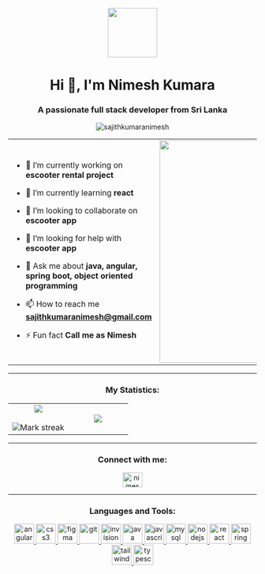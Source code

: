 <p align="center" ><img  src = "https://github.com/7oSkaaa/7oSkaaa/blob/main/Images/about_me.gif?raw=true" width = 100px></p>
<h1 align="center">Hi 👋, I'm Nimesh Kumara</h1>
<h3 align="center">A passionate full stack developer from Sri Lanka</h3>

<p align="center"> <img src="https://komarev.com/ghpvc/?username=sajithkumaranimesh&label=Profile%20views&color=0e75b6&style=flat" alt="sajithkumaranimesh" /> </p>


<table align="center">
<tr border="none">
<td width="50%" align="left">
  
- 🔭 I’m currently working on **escooter rental project**

- 🌱 I’m currently learning **react**

- 👯 I’m looking to collaborate on **escooter app**

- 🤝 I’m looking for help with **escooter app**

- 💬 Ask me about **java, angular, spring boot, object oriented programming**

- 📫 How to reach me **sajithkumaranimesh@gmail.com**

- ⚡ Fun fact **Call me as Nimesh**
</td>
<td width="50%" align="center">
  <img align="center" alt="Coding" width="450" src="https://raw.githubusercontent.com/sajithkumaranimesh/sajithkumaranimesh/refs/heads/main/DALL%C2%B7E%202025-01-05%2010.24.31%20-%20A%20conceptual%20illustration%20of%20a%20grade%2010%20student%20sitting%20at%20a%20desk%2C%20surrounded%20by%20coding%20books%2C%20a%20laptop%20with%20code%20displayed%20on%20the%20screen%2C%20and%20notes%20s.webp">
</td>
</tr>
</table>

---

<h3 align="center">My Statistics:</h3>

<table align="center">
<tr border="none">
<td width="50%" align="center">
  
  <img  align="center"  src="https://github-readme-stats.vercel.app/api?username=sajithkumaranimesh&theme=dark&show_icons=true&count_private=true" />
  <br></br>
  <img  title="🔥 Get streak stats for your profile at git.io/streak-stats" alt="Mark streak" src="https://github-readme-streak-stats.herokuapp.com/?user=sajithkumaranimesh&theme=dark&hide_border=false" /> 
</td>
<td width="50%" align="center">

  <img  align="center"  src="https://github-readme-stats.anuraghazra1.vercel.app/api/top-langs/?username=sajithkumaranimesh&theme=dark&hide_border=false&no-bg=true&no-frame=true&langs_count=10"/>
  
  </td>
</tr>
</table>


---


<h3 align="center">Connect with me:</h3>
<p align="center">
<a href="https://linkedin.com/in/nimesh kumara" target="blank"><img align="center" src="https://raw.githubusercontent.com/rahuldkjain/github-profile-readme-generator/master/src/images/icons/Social/linked-in-alt.svg" alt="nimesh kumara" height="30" width="40" /></a>
</p>

---

<h3 align="center">Languages and Tools:</h3>
<p align="center"> <a href="https://angular.io" target="_blank" rel="noreferrer"> <img src="https://skillicons.dev/icons?i=angular&theme=light" alt="angular" width="40" height="40"/> </a> <a href="https://www.w3schools.com/css/" target="_blank" rel="noreferrer"> <img src="https://skillicons.dev/icons?i=html&theme=light" alt="css3" width="40" height="40"/> </a> <a href="https://www.figma.com/" target="_blank" rel="noreferrer"> <img src="https://skillicons.dev/icons?i=figma&theme=light" alt="figma" width="40" height="40"/> </a> <a href="https://git-scm.com/" target="_blank" rel="noreferrer"> <img src="https://skillicons.dev/icons?i=git&theme=light" alt="git" width="40" height="40"/> </a> </a> <a href="https://www.invisionapp.com/" target="_blank" rel="noreferrer"> <img src="https://www.vectorlogo.zone/logos/invisionapp/invisionapp-icon.svg" alt="invision" width="40" height="40"/> </a> <a href="https://www.java.com" target="_blank" rel="noreferrer"> <img src="https://skillicons.dev/icons?i=java&theme=light" alt="java" width="40" height="40"/> </a> <a href="https://developer.mozilla.org/en-US/docs/Web/JavaScript" target="_blank" rel="noreferrer"> <img src="https://skillicons.dev/icons?i=js&theme=light" alt="javascript" width="40" height="40"/> </a> <a href="https://www.mysql.com/" target="_blank" rel="noreferrer"> <img src="https://skillicons.dev/icons?i=mysql&theme=light" alt="mysql" width="40" height="40"/> </a> <a href="https://nodejs.org" target="_blank" rel="noreferrer"> <img src="https://skillicons.dev/icons?i=nodejs&theme=light" alt="nodejs" width="40" height="40"/> </a> <a href="https://reactjs.org/" target="_blank" rel="noreferrer"> <img src="https://skillicons.dev/icons?i=react&theme=light" alt="react" width="40" height="40"/> </a> <a href="https://spring.io/" target="_blank" rel="noreferrer"> <img src="https://skillicons.dev/icons?i=spring&theme=light" alt="spring" width="40" height="40"/> </a> <a href="https://tailwindcss.com/" target="_blank" rel="noreferrer"> <img src="https://skillicons.dev/icons?i=tailwind&theme=light" alt="tailwind" width="40" height="40"/> </a> <a href="https://www.typescriptlang.org/" target="_blank" rel="noreferrer"> <img src="https://skillicons.dev/icons?i=ts&theme=light" alt="typescript" width="40" height="40"/> </a> </p>
